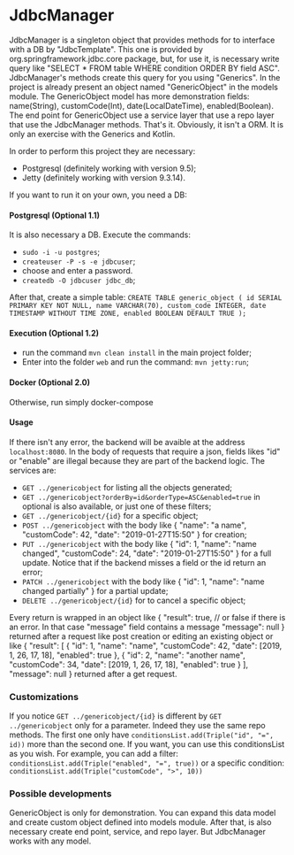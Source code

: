 # JdbcManager
JdbcManager is a singleton object that provides methods for to interface with a DB by "JdbcTemplate".
This one is provided by org.springframework.jdbc.core package, but, for use it, is necessary write query
like "SELECT * FROM table WHERE condition ORDER BY field ASC".
JdbcManager's methods create this query for you using "Generics".
In the project is already present an object named "GenericObject" in the models module.
The GenericObject model has more demonstration fields: name(String), customCode(Int), date(LocalDateTime), enabled(Boolean).
The end point for GenericObject use a service layer that use a repo layer that use the JdbcManager methods.
That's it.
Obviously, it isn't a ORM. It is only an exercise with the Generics and Kotlin.

In order to perform this project they are necessary:
- Postgresql (definitely working with version 9.5);
- Jetty (definitely working with version 9.3.14).

If you want to run it on your own, you need a DB:
#### Postgresql (Optional 1.1)
It is also necessary a DB.
Execute the commands:
- `sudo -i -u postgres`;
- `createuser -P -s -e jdbcuser`;
- choose and enter a password.
- `createdb -O jdbcuser jdbc_db`;

After that, create a simple table:
`CREATE TABLE generic_object (
    id SERIAL PRIMARY KEY NOT NULL,
    name VARCHAR(70),
    custom_code INTEGER,
    date TIMESTAMP WITHOUT TIME ZONE,
    enabled BOOLEAN DEFAULT TRUE
);`

#### Execution (Optional 1.2)
- run the command `mvn clean install` in the main project folder;
- Enter into the folder `web` and run the command: `mvn jetty:run`;

#### Docker (Optional 2.0)
Otherwise, run simply docker-compose

#### Usage
If there isn't any error, the backend will be avaible at the address `localhost:8080`.
In the body of requests that require a json, fields likes "id" or "enable" are illegal because they are part of the backend logic.
The services are:
- `GET ../genericobject` for listing all the objects generated;
- `GET ../genericobject?orderBy=id&orderType=ASC&enabled=true` in optional is also available, or just one of these filters;
- `GET ../genericobject/{id}` for a specific object;
- `POST ../genericobject` with the body like
    {
        "name": "a name",
        "customCode": 42,
        "date": "2019-01-27T15:50"
    }
    for creation;
- `PUT ../genericobject` with the body like
    {
        "id": 1,
        "name": "name changed",
        "customCode": 24,
        "date": "2019-01-27T15:50"
    }
    for a full update. Notice that if the backend misses a field or the id return an error;
- `PATCH ../genericobject` with the body like
    {
        "id": 1,
        "name": "name changed partially"
    }
    for a partial update;
- `DELETE ../genericobject/{id}` for to cancel a specific object;

Every return is wrapped in an object like
{
    "result": true, // or false if there is an error. In that case "message" field contains a message
    "message": null
}
returned after a request like post creation or editing an existing object or like
{
    "result": [
        {
            "id": 1,
            "name": "name",
            "customCode": 42,
            "date": [2019, 1, 26, 17, 18],
            "enabled": true
        },
        {
            "id": 2,
            "name": "another name",
            "customCode": 34,
            "date": [2019, 1, 26, 17, 18],
            "enabled": true
        }
    ],
    "message": null
}
returned after a get request.

### Customizations
If you notice `GET ../genericobject/{id}` is different by `GET ../genericobject` only for a parameter.
Indeed they use the same repo methods. The first one only have `conditionsList.add(Triple("id", "=", id))` more than the second one.
If you want, you can use this conditionsList as you wish.
For example, you can add a filter:
`conditionsList.add(Triple("enabled", "=", true))`
or a specific condition:
`conditionsList.add(Triple("customCode", ">", 10))`

### Possible developments
GenericObject is only for demonstration.
You can expand this data model and create custom object defined into models module.
After that, is also necessary create end point, service, and repo layer.
But JdbcManager works with any model.